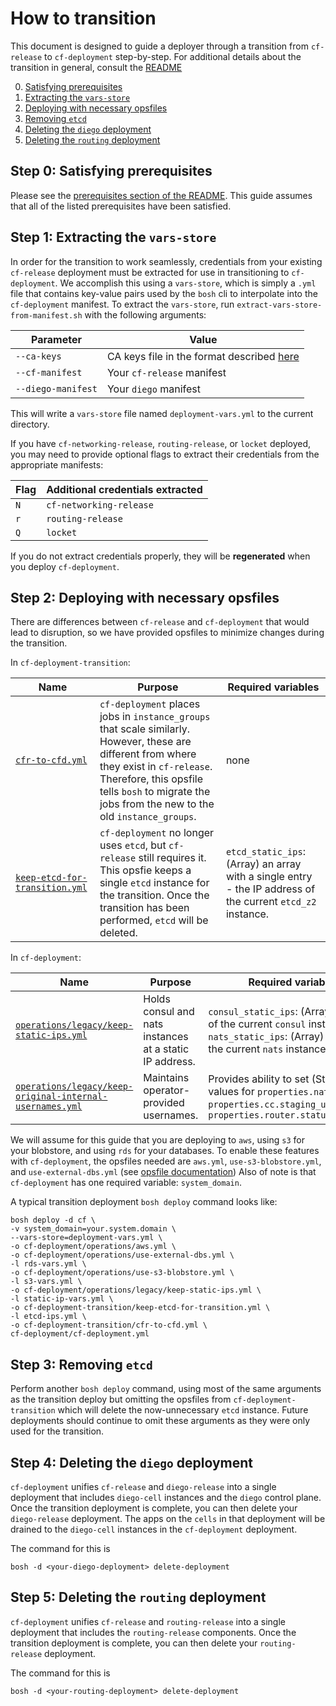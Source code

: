 # How to transition

This document is designed
to guide a deployer
through a transition
from `cf-release` to `cf-deployment`
step-by-step.
For additional details
about the transition in general,
consult the [README](README.md)

0. [Satisfying prerequisites](#prerequisites)
1. [Extracting the `vars-store`](#vars-store-extraction)
1. [Deploying with necessary opsfiles](#transition-deployment)
1. [Removing `etcd`](#remove-etcd)
1. [Deleting the `diego` deployment](#delete-diego)
1. [Deleting the `routing` deployment](#delete-routing)

## <a id="prerequisites"></a> Step 0: Satisfying prerequisites

Please see the [prerequisites section of the README](README.md#prerequisites).
This guide assumes that
all of the listed prerequisites
have been satisfied.

## <a id="vars-store-extraction"></a> Step 1: Extracting the `vars-store`

In order for the transition
to work seamlessly,
credentials from
your existing `cf-release` deployment
must be extracted
for use in transitioning to `cf-deployment`.
We accomplish this using a
`vars-store`, which is simply a `.yml` file
that contains key-value pairs
used by the `bosh` cli
to interpolate into the `cf-deployment` manifest.
To extract the `vars-store`,
run `extract-vars-store-from-manifest.sh`
with the following arguments:

| Parameter | Value |
| --- | --- |
| `--ca-keys` | CA keys file in the format described [here](README.md#ca-keys) |
| `--cf-manifest` | Your `cf-release` manifest |
| `--diego-manifest` | Your `diego` manifest |

This will write a
`vars-store` file named `deployment-vars.yml`
to the current directory.

If you have
`cf-networking-release`, `routing-release`, or `locket` deployed,
you may need to provide
optional flags
to extract their credentials
from the appropriate manifests:

| Flag | Additional credentials extracted |
| --- | --- |
| `N` | `cf-networking-release` |
| `r` | `routing-release` |
| `Q` | `locket` |

If you do not extract credentials properly, they will be **regenerated** when you deploy `cf-deployment`.

## <a id="transition-deployment"></a> Step 2: Deploying with necessary opsfiles

There are differences between
`cf-release` and `cf-deployment`
that would lead to disruption,
so we have provided opsfiles
to minimize changes during the transition.

In `cf-deployment-transition`:

| Name | Purpose | Required variables |
| --- | --- | --- |
 [`cfr-to-cfd.yml`](cfr-to-cfd.yml) |  `cf-deployment` places jobs in `instance_groups` that scale similarly.  However, these are different from where they exist in `cf-release`.  Therefore, this opsfile tells `bosh` to migrate the jobs from the new to the old `instance_groups`. | none |
| [`keep-etcd-for-transition.yml`](keep-etcd-for-transition.yml) | `cf-deployment` no longer uses `etcd`, but `cf-release` still requires it.  This opsfie keeps a single `etcd` instance for the transition.  Once the transition has been performed, `etcd` will be deleted. | `etcd_static_ips`: (Array) an array with a single entry - the IP address of the current `etcd_z2` instance. |

In `cf-deployment`:

| Name | Purpose | Required variables |
| --- | --- | --- |
| [`operations/legacy/keep-static-ips.yml`](https://github.com/cloudfoundry/cf-deployment/blob/master/operations/legacy/keep-static-ips.yml) | Holds consul and nats instances at a static IP address. | `consul_static_ips`: (Array) the IPs of the current `consul` instances.<br />`nats_static_ips`: (Array) the IPs of the current `nats` instances. |
| [`operations/legacy/keep-original-internal-usernames.yml`](https://github.com/cloudfoundry/cf-deployment/blob/master/operations/legacy/keep-original-internal-usernames.yml) | Maintains operator-provided usernames. | Provides ability to set (String) values for `properties.nats.user`, `properties.cc.staging_upload_user`, `properties.router.status.user` |

We will assume for
this guide
that you are deploying to `aws`,
using `s3` for your blobstore,
and using `rds` for your databases.
To enable these features
with `cf-deployment`,
the opsfiles needed are
`aws.yml`, `use-s3-blobstore.yml`, and `use-external-dbs.yml`
(see [opsfile documentation](https://github.com/cloudfoundry/cf-deployment/tree/master/operations#ops-files))
Also of note is that `cf-deployment`
has one required variable: `system_domain`.

A typical transition deployment `bosh deploy` command looks like:
```
bosh deploy -d cf \
-v system_domain=your.system.domain \
--vars-store=deployment-vars.yml \
-o cf-deployment/operations/aws.yml \
-o cf-deployment/operations/use-external-dbs.yml \
-l rds-vars.yml \
-o cf-deployment/operations/use-s3-blobstore.yml \
-l s3-vars.yml \
-o cf-deployment/operations/legacy/keep-static-ips.yml \
-l static-ip-vars.yml \
-o cf-deployment-transition/keep-etcd-for-transition.yml \
-l etcd-ips.yml \
-o cf-deployment-transition/cfr-to-cfd.yml \
cf-deployment/cf-deployment.yml
```

## <a id="remove-etcd"></a> Step 3: Removing `etcd`

Perform another `bosh deploy` command,
using most of the same arguments
as the transition deploy
but omitting the opsfiles
from `cf-deployment-transition`
which will delete the now-unnecessary `etcd` instance.
Future deployments
should continue to omit these arguments
as they were only used for the transition.

## <a id="delete-diego"></a> Step 4: Deleting the `diego` deployment

`cf-deployment` unifies `cf-release` and `diego-release`
into a single deployment
that includes `diego-cell` instances
and the `diego` control plane.
Once the transition deployment
is complete,
you can then delete your `diego-release` deployment.
The apps on the `cells` in that deployment
will be drained to the `diego-cell` instances
in the `cf-deployment` deployment.

The command for this is 
```
bosh -d <your-diego-deployment> delete-deployment
```

## <a id="delete-routing"></a> Step 5: Deleting the `routing` deployment

`cf-deployment` unifies `cf-release` and `routing-release`
into a single deployment
that includes the `routing-release` components.
Once the transition deployment
is complete,
you can then delete your `routing-release` deployment.

The command for this is
```
bosh -d <your-routing-deployment> delete-deployment
```